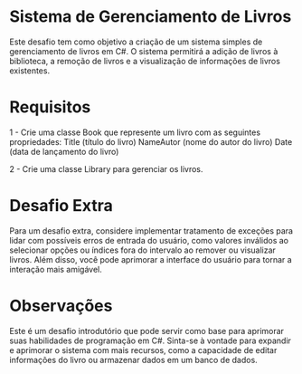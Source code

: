 # Sistema de Gerenciamento de Livros

Este desafio tem como objetivo a criação de um sistema simples de gerenciamento de livros em C#. O sistema permitirá a adição de livros à biblioteca, a remoção de livros e a visualização de informações de livros existentes.

# Requisitos

1 - Crie uma classe Book que represente um livro com as seguintes propriedades:
    Title (título do livro)
    NameAutor (nome do autor do livro)
    Date (data de lançamento do livro)

2 - Crie uma classe Library para gerenciar os livros.

# Desafio Extra

Para um desafio extra, considere implementar tratamento de exceções para lidar com possíveis erros de entrada do usuário, como valores inválidos ao selecionar opções ou índices fora do intervalo ao remover ou visualizar livros. Além disso, você pode aprimorar a interface do usuário para tornar a interação mais amigável.

# Observações

Este é um desafio introdutório que pode servir como base para aprimorar suas habilidades de programação em C#. Sinta-se à vontade para expandir e aprimorar o sistema com mais recursos, como a capacidade de editar informações do livro ou armazenar dados em um banco de dados.